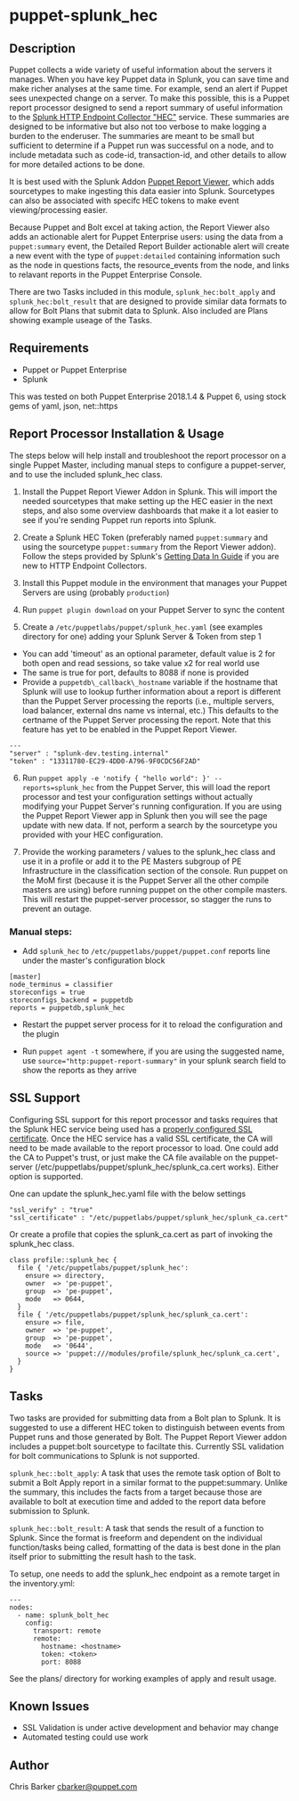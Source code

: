 puppet-splunk_hec
==============

Description
-----------

Puppet collects a wide variety of useful information about the servers it manages. When you have key Puppet data in Splunk, you can save time and make richer analyses at the same time. For example, send an alert if Puppet sees unexpected change on a server. To make this possible, this is a Puppet report processor designed to send a report summary of useful information to the [Splunk HTTP Endpoint Collector "HEC"](http://docs.splunk.com/Documentation/Splunk/latest/Data/UsetheHTTPEventCollector) service. These summaries are designed to be informative but also not too verbose to make logging a burden to the enderuser. The summaries are meant to be small but sufficient to determine if a Puppet run was successful on a node, and to include metadata such as code-id, transaction-id, and other details to allow for more detailed actions to be done.

It is best used with the Splunk Addon [Puppet Report Viewer](https://splunkbase.splunk.com/app/4413/), which adds sourcetypes to make ingesting this data easier into Splunk. Sourcetypes can also be associated with specifc HEC tokens to make event viewing/processing easier. 

Because Puppet and Bolt excel at taking action, the Report Viewer also adds an actionable alert for Puppet Enterprise users: using the data from a `puppet:summary` event, the Detailed Report Builder actionable alert will create a new event with the type of `puppet:detailed` containing information such as the node in questions facts, the resource_events from the node, and links to relavant reports in the Puppet Enterprise Console.

There are two Tasks included in this module, `splunk_hec:bolt_apply` and `splunk_hec:bolt_result` that are designed to provide similar data formats to allow for Bolt Plans that submit data to Splunk. Also included are Plans showing example useage of the Tasks.


Requirements
------------

* Puppet or Puppet Enterprise
* Splunk

This was tested on both Puppet Enterprise 2018.1.4 & Puppet 6, using stock gems of yaml, json, net::https

Report Processor Installation & Usage
--------------------

The steps below will help install and troubleshoot the report processor on a single Puppet Master, including manual steps to configure a puppet-server, and to use the included splunk_hec class.

1. Install the Puppet Report Viewer Addon in Splunk. This will import the needed sourcetypes that make setting up the HEC easier in the next steps, and also some overview dashboards that make it a lot easier to see if you're sending Puppet run reports into Splunk.

2. Create a Splunk HEC Token (preferably named `puppet:summary` and using the sourcetype `puppet:summary` from the Report Viewer addon). Follow the steps provided by Splunk's [Getting Data In Guide](http://docs.splunk.com/Documentation/Splunk/latest/Data/UsetheHTTPEventCollector) if you are new to HTTP Endpoint Collectors.

3. Install this Puppet module in the environment that manages your Puppet Servers are using (probably `production`)

4. Run `puppet plugin download` on your Puppet Server to sync the content

5. Create a `/etc/puppetlabs/puppet/splunk_hec.yaml` (see examples directory for one) adding your Splunk Server & Token from step 1
  - You can add 'timeout' as an optional parameter, default value is 2 for both open and read sessions, so take value x2 for real world use
  - The same is true for port, defaults to 8088 if none is provided
  - Provide a `puppetdb\_callback\_hostname` variable if the hostname that Splunk will use to lookup further information about a report is different than the Puppet Server processing the reports (i.e., multiple servers, load balancer, external dns name vs internal, etc.) This defaults to the certname of the Puppet Server processing the report. Note that this feature has yet to be enabled in the Puppet Report Viewer.

  ```
---
"server" : "splunk-dev.testing.internal"
"token" : "13311780-EC29-4DD0-A796-9F0CDC56F2AD"
```

6. Run `puppet apply -e 'notify { "hello world": }' --reports=splunk_hec` from the Puppet Server, this will load the report processor and test your configuration settings without actually modifying your Puppet Server's running configuration. If you are using the Puppet Report Viewer app in Splunk then you will see the page update with new data. If not, perform a search by the sourcetype you provided with your HEC configuration.

7. Provide the working parameters / values to the splunk_hec class and use it in a profile or add it to the PE Masters subgroup of PE Infrastructure in the classification section of the console. Run puppet on the MoM first (because it is the Puppet Server all the other compile masters are using) before running puppet on the other compile masters. This will restart the puppet-server processor, so stagger the runs to prevent an outage.

### Manual steps:

- Add `splunk_hec` to `/etc/puppetlabs/puppet/puppet.conf` reports line under the master's configuration block
```
[master]
node_terminus = classifier
storeconfigs = true
storeconfigs_backend = puppetdb
reports = puppetdb,splunk_hec
```

- Restart the puppet server process for it to reload the configuration and the plugin

- Run `puppet agent -t` somewhere, if you are using the suggested name, use `source="http:puppet-report-summary"` in your splunk search field to show the reports as they arrive


SSL Support
-----------
Configuring SSL support for this report processor and tasks requires that the Splunk HEC service being used has a [properly configured SSL certificate](https://docs.splunk.com/Documentation/Splunk/latest/Security/AboutsecuringyourSplunkconfigurationwithSSL). Once the HEC service has a valid SSL certificate, the CA will need to be made available to the report processor to load. One could add the CA to Puppet's trust, or just make the CA file available on the puppet-server (/etc/puppetlabs/puppet/splunk\_hec/splunk\_ca.cert works). Either option is supported.

One can update the splunk_hec.yaml file with the below settings


```
"ssl_verify" : "true"
"ssl_certificate" : "/etc/puppetlabs/puppet/splunk_hec/splunk_ca.cert"
```

Or create a profile that copies the splunk_ca.cert as part of invoking the splunk_hec class.

```
class profile::splunk_hec {
  file { '/etc/puppetlabs/puppet/splunk_hec':
    ensure => directory,
    owner  => 'pe-puppet',
    group  => 'pe-puppet',
    mode   => 0644,
  }
  file { '/etc/puppetlabs/puppet/splunk_hec/splunk_ca.cert':
    ensure => file,
    owner  => 'pe-puppet',
    group  => 'pe-puppet',
    mode   => '0644',
    source => 'puppet:///modules/profile/splunk_hec/splunk_ca.cert',
  }
}
```

Tasks
-----

Two tasks are provided for submitting data from a Bolt plan to Splunk. It is suggested to use a different HEC token to distinguish between events from Puppet runs and those generated by Bolt. The Puppet Report Viewer addon includes a puppet:bolt sourcetype to faciltate this. Currently SSL validation for bolt communications to Splunk is not supported.

`splunk_hec::bolt_apply`: A task that uses the remote task option of Bolt to submit a Bolt Apply report in a similar format to the puppet:summary. Unlike the summary, this includes the facts from a target because those are available to bolt at execution time and added to the report data before submission to Splunk.

`splunk_hec::bolt_result`: A task that sends the result of a function to Splunk. Since the format is freeform and dependent on the individual function/tasks being called, formatting of the data is best done in the plan itself prior to submitting the result hash to the task. 

To setup, one needs to add the splunk_hec endpoint as a remote target in the inventory.yml:

```
---
nodes:
  - name: splunk_bolt_hec
    config:
      transport: remote
      remote:
        hostname: <hostname>
        token: <token>
        port: 8088
```

See the plans/ directory for working examples of apply and result usage.




Known Issues
------------
* SSL Validation is under active development and behavior may change
* Automated testing could use work


Author
------
Chris Barker <cbarker@puppet.com>
